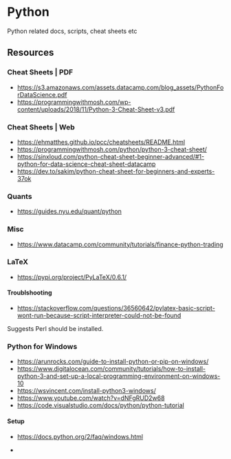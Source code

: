 # Python
Python related docs, scripts, cheat sheets etc

## Resources

### Cheat Sheets | PDF

+ https://s3.amazonaws.com/assets.datacamp.com/blog_assets/PythonForDataScience.pdf
+ https://programmingwithmosh.com/wp-content/uploads/2018/11/Python-3-Cheat-Sheet-v3.pdf


### Cheat Sheets | Web

+ https://ehmatthes.github.io/pcc/cheatsheets/README.html
+ https://programmingwithmosh.com/python/python-3-cheat-sheet/
+ https://sinxloud.com/python-cheat-sheet-beginner-advanced/#1-python-for-data-science-cheat-sheet-datacamp
+ https://dev.to/sakim/python-cheat-sheet-for-beginners-and-experts-37ok

### Quants

+ https://guides.nyu.edu/quant/python

### Misc

+ https://www.datacamp.com/community/tutorials/finance-python-trading

### LaTeX
+ https://pypi.org/project/PyLaTeX/0.6.1/

#### Troublshooting

+ https://stackoverflow.com/questions/36560642/pylatex-basic-script-wont-run-because-script-interpreter-could-not-be-found

Suggests Perl should be installed.

### Python for Windows

+ https://arunrocks.com/guide-to-install-python-or-pip-on-windows/
+ https://www.digitalocean.com/community/tutorials/how-to-install-python-3-and-set-up-a-local-programming-environment-on-windows-10
+ https://wsvincent.com/install-python3-windows/
+ https://www.youtube.com/watch?v=dNFgRUD2w68
+ https://code.visualstudio.com/docs/python/python-tutorial

#### Setup

+ https://docs.python.org/2/faq/windows.html

+


